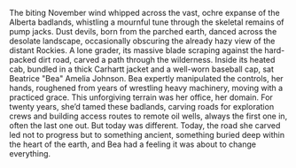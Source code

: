 The biting November wind whipped across the vast, ochre expanse of the Alberta badlands, whistling a mournful tune through the skeletal remains of pump jacks. Dust devils, born from the parched earth, danced across the desolate landscape, occasionally obscuring the already hazy view of the distant Rockies.  A lone grader, its massive blade scraping against the hard-packed dirt road, carved a path through the wilderness. Inside its heated cab, bundled in a thick Carhartt jacket and a well-worn baseball cap, sat Beatrice "Bea" Amelia Johnson. Bea expertly manipulated the controls, her hands, roughened from years of wrestling heavy machinery, moving with a practiced grace. This unforgiving terrain was her office, her domain. For twenty years, she’d tamed these badlands, carving roads for exploration crews and building access routes to remote oil wells, always the first one in, often the last one out. But today was different. Today, the road she carved led not to progress but to something ancient, something buried deep within the heart of the earth, and Bea had a feeling it was about to change everything.
